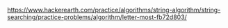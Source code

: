 https://www.hackerearth.com/practice/algorithms/string-algorithm/string-searching/practice-problems/algorithm/letter-most-fb72d803/
